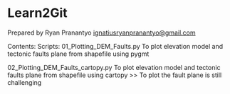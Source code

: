 # Learn2Git

Prepared by Ryan Pranantyo
ignatiusryanpranantyo@gmail.com

Contents:
Scripts:
01_Plotting_DEM_Faults.py
	To plot elevation model and tectonic faults plane from shapefile using pygmt

02_Plotting_DEM_Faults_cartopy.py
	To plot elevation model and tectonic faults plane from shapefile using cartopy
		>> To plot the fault plane is still challenging
